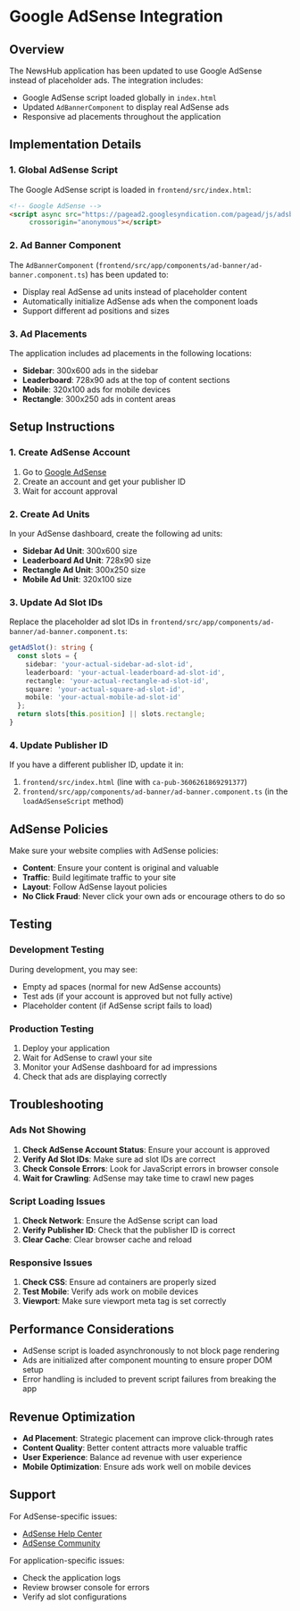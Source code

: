 # Google AdSense Integration

## Overview

The NewsHub application has been updated to use Google AdSense instead of placeholder ads. The integration includes:

- Google AdSense script loaded globally in `index.html`
- Updated `AdBannerComponent` to display real AdSense ads
- Responsive ad placements throughout the application

## Implementation Details

### 1. Global AdSense Script

The Google AdSense script is loaded in `frontend/src/index.html`:

```html
<!-- Google AdSense -->
<script async src="https://pagead2.googlesyndication.com/pagead/js/adsbygoogle.js?client=ca-pub-3606261869291377"
     crossorigin="anonymous"></script>
```

### 2. Ad Banner Component

The `AdBannerComponent` (`frontend/src/app/components/ad-banner/ad-banner.component.ts`) has been updated to:

- Display real AdSense ad units instead of placeholder content
- Automatically initialize AdSense ads when the component loads
- Support different ad positions and sizes

### 3. Ad Placements

The application includes ad placements in the following locations:

- **Sidebar**: 300x600 ads in the sidebar
- **Leaderboard**: 728x90 ads at the top of content sections
- **Mobile**: 320x100 ads for mobile devices
- **Rectangle**: 300x250 ads in content areas

## Setup Instructions

### 1. Create AdSense Account

1. Go to [Google AdSense](https://www.google.com/adsense)
2. Create an account and get your publisher ID
3. Wait for account approval

### 2. Create Ad Units

In your AdSense dashboard, create the following ad units:

- **Sidebar Ad Unit**: 300x600 size
- **Leaderboard Ad Unit**: 728x90 size  
- **Rectangle Ad Unit**: 300x250 size
- **Mobile Ad Unit**: 320x100 size

### 3. Update Ad Slot IDs

Replace the placeholder ad slot IDs in `frontend/src/app/components/ad-banner/ad-banner.component.ts`:

```typescript
getAdSlot(): string {
  const slots = {
    sidebar: 'your-actual-sidebar-ad-slot-id',
    leaderboard: 'your-actual-leaderboard-ad-slot-id',
    rectangle: 'your-actual-rectangle-ad-slot-id',
    square: 'your-actual-square-ad-slot-id',
    mobile: 'your-actual-mobile-ad-slot-id'
  };
  return slots[this.position] || slots.rectangle;
}
```

### 4. Update Publisher ID

If you have a different publisher ID, update it in:

1. `frontend/src/index.html` (line with `ca-pub-3606261869291377`)
2. `frontend/src/app/components/ad-banner/ad-banner.component.ts` (in the `loadAdSenseScript` method)

## AdSense Policies

Make sure your website complies with AdSense policies:

- **Content**: Ensure your content is original and valuable
- **Traffic**: Build legitimate traffic to your site
- **Layout**: Follow AdSense layout policies
- **No Click Fraud**: Never click your own ads or encourage others to do so

## Testing

### Development Testing

During development, you may see:
- Empty ad spaces (normal for new AdSense accounts)
- Test ads (if your account is approved but not fully active)
- Placeholder content (if AdSense script fails to load)

### Production Testing

1. Deploy your application
2. Wait for AdSense to crawl your site
3. Monitor your AdSense dashboard for ad impressions
4. Check that ads are displaying correctly

## Troubleshooting

### Ads Not Showing

1. **Check AdSense Account Status**: Ensure your account is approved
2. **Verify Ad Slot IDs**: Make sure ad slot IDs are correct
3. **Check Console Errors**: Look for JavaScript errors in browser console
4. **Wait for Crawling**: AdSense may take time to crawl new pages

### Script Loading Issues

1. **Check Network**: Ensure the AdSense script can load
2. **Verify Publisher ID**: Check that the publisher ID is correct
3. **Clear Cache**: Clear browser cache and reload

### Responsive Issues

1. **Check CSS**: Ensure ad containers are properly sized
2. **Test Mobile**: Verify ads work on mobile devices
3. **Viewport**: Make sure viewport meta tag is set correctly

## Performance Considerations

- AdSense script is loaded asynchronously to not block page rendering
- Ads are initialized after component mounting to ensure proper DOM setup
- Error handling is included to prevent script failures from breaking the app

## Revenue Optimization

- **Ad Placement**: Strategic placement can improve click-through rates
- **Content Quality**: Better content attracts more valuable traffic
- **User Experience**: Balance ad revenue with user experience
- **Mobile Optimization**: Ensure ads work well on mobile devices

## Support

For AdSense-specific issues:
- [AdSense Help Center](https://support.google.com/adsense)
- [AdSense Community](https://support.google.com/adsense/community)

For application-specific issues:
- Check the application logs
- Review browser console for errors
- Verify ad slot configurations 